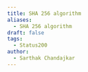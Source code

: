 ```yaml
---
title: SHA 256 algorithm
aliases:
  - SHA 256 algorithm
draft: false
tags:
  - Status200
author:
  - Sarthak Chandajkar
---
```


